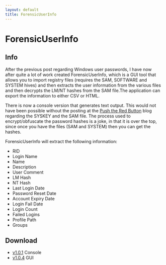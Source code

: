 ```yaml
---
layout: default
title: ForensicUserInfo
---
```


# ForensicUserInfo #

## Info ##

After the previous post regarding Windows user passwords, I have now after quite a lot of work created ForensicUserInfo, which is a GUI tool that allows you to import registry files (requires the SAM, SOFTWARE and SYSTEM hives) and then extracts the user information from the various files and then decrypts the LM/NT hashes from the SAM file.The application can export the information to either CSV or HTML. 

There is now a console version that generates text output. This would not have been possible without the posting at the [Push the Red Button](http://moyix.blogspot.com/2008/02/syskey-and-sam.html) blog regarding the SYSKEY and the SAM file. The process used to encrypt/obfuscate the password hashes is a joke, in that it is over the top, since once you have the files (SAM and SYSTEM) then you can get the hashes. 

ForensicUserInfo will extract the following information: 

- RID
- Login Name
- Name
- Description
- User Comment
- LM Hash
- NT Hash
- Last Login Date
- Password Reset Date
- Account Expiry Date
- Login Fail Date
- Login Count
- Failed Logins
- Profile Path
- Groups

## Download ##
- [v1.0.1](/downloads/forensicuserinfo.console.v.1.0.1.zip) Console
- [v1.0.4](http://www.woanware.co.uk/downloads/ForensicUserInfo.v.1.0.4.zip) GUI